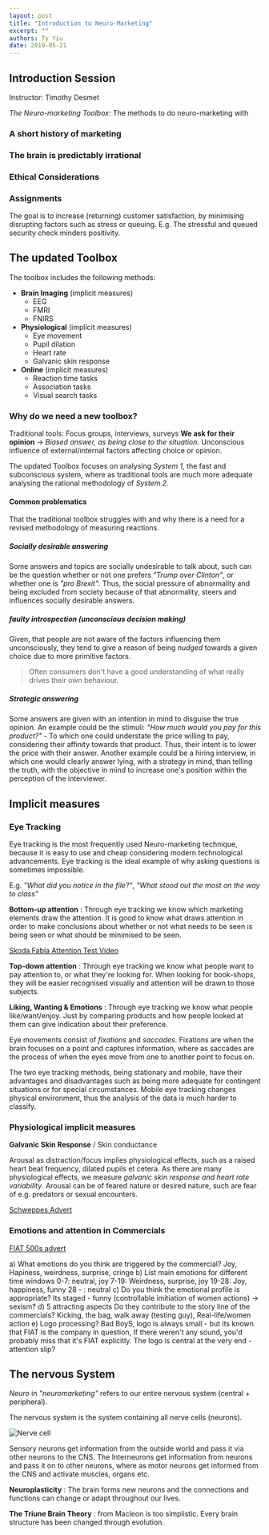 ```yaml
---
layout: post
title: "Introduction to Neuro-Marketing"
excerpt: ""
authors: Ty Yiu
date: 2019-05-21
---
```


## Introduction Session

Instructor: Timothy Desmet

*The Neuro-marketing Toolbox*: The methods to do neuro-marketing with 

### A short history of marketing

### The brain is predictably irrational

### Ethical Considerations

### Assignments
The goal is to increase (returning) customer satisfaction, by minimising
disrupting factors such as stress or queuing.
E.g. The stressful and queued security check minders positivity.

## The updated Toolbox
The toolbox includes the following methods:

- **Brain Imaging** (implicit measures)
    - EEG
    - FMRI
    - FNIRS
- **Physiological** (implicit measures)
    - Eye movement
    - Pupil dilation
    - Heart rate
    - Galvanic skin response
- **Online** (implicit measures)
    - Reaction time tasks
    - Association tasks
    - Visual search tasks

### Why do we need a new toolbox?
Traditional tools: Focus groups, interviews, surveys
**We ask for their opinion** -> *Biased answer, as being close to the
situation.* Unconscious influence of external/internal factors affecting choice
or opinion.

The updated Toolbox focuses on analysing *System 1*, the fast and subconscious
system, where as traditional tools are much more adequate analysing the
rational methodology of *System 2*.

#### Common problematics 
That the traditional toolbox struggles with and why there is a need for a
revised methodology of measuring reactions.

##### Socially desirable answering
Some answers and topics are socially undesirable to talk about, such can be the
question whether or not one prefers *"Trump over Clinton"*, or whether one is
*"pro Brexit"*. Thus, the social pressure of abnormality and being excluded from
society because of that abnormality, steers and influences socially desirable
answers.

##### faulty introspection (unconscious decision making)
Given, that people are not aware of the factors influencing them unconsciously,
they tend to give a reason of being *nudged* towards a given choice due to more
primitive factors.

> Often consumers don't have a good understanding of what really drives their own behaviour. 

##### Strategic answering
Some answers are given with an intention in mind to disguise the true opinion.
An example could be the stimuli: *"How much would you pay for this product?"* -
To which one could understate the price willing to pay, considering their
affinity towards that product. Thus, their intent is to lower the price with
their answer.
Another example could be a hiring interview, in which one would clearly answer
lying, with a strategy in mind, than telling the truth, with the objective in
mind to increase one's position within the perception of the interviewer.

## Implicit measures

### Eye Tracking
Eye tracking is the most frequently used Neuro-marketing technique, because it
is easy to use and cheap considering modern technological advancements. Eye
tracking is the ideal example of why asking questions is sometimes impossible.

E.g. *"What did you notice in the file?"*, *"What stood out the most on the way
to class"*

**Bottom-up attention**
: Through eye tracking we know which marketing elements draw the attention. It
is good to know what draws attention in order to make conclusions about whether
or not what needs to be seen is being seen or what should be minimised to be
seen.

[Skoda Fabia Attention Test Video](https://www.youtube.com/watch?v=qpPYdMs97eE)

**Top-down attention**
: Through eye tracking we know what people want to pay attention to, or what
they're looking for. When looking for book-shops, they will be easier recognised
visually and attention will be drawn to those subjects.

**Liking, Wanting & Emotions**
: Through eye tracking we know what people like/want/enjoy. Just by comparing
products and how people looked at them can give indication about their
preference.

Eye movements consist of *fixations* and *saccades*. Fixations are when the
brain focuses on a point and captures information, where as saccades are the
process of when the eyes move from one to another point to focus on.

The two eye tracking methods, being stationary and mobile, have their advantages
and disadvantages such as being more adequate for contingent situations or for
special circumstances. Mobile eye tracking changes physical environment, thus
the analysis of the data is much harder to classify.

### Physiological implicit measures

**Galvanic Skin Response** / Skin conductance

Arousal as distraction/focus implies physiological effects, such as a raised
heart beat frequency, dilated pupils et cetera. As there are many physiological
effects, we measure *galvanic skin response and heart rate variability*.
Arousal can be of feared nature or desired nature, such are fear of e.g.
predators or sexual encounters.

[Schweppes Advert](https://www.youtube.com/watch?v=AACYzE_VPus)

### Emotions and attention in Commercials

[FIAT 500s advert](https://www.youtube.com/watch?v=ZoC1QWlLFKI)

a) What emotions do you think are triggered by the commercial?
    Joy, Hapiness, weirdness, surprise, cringe
b) List main emotions for different time windows
    0-7: neutral, joy
    7-19: Weirdness, surprise, joy
    19-28: Joy, happiness, funny
    28 - : neutral 
c) Do you think the emotional profile is appropriate?
    Its staged - funny (controllable imitiation of women actions) -> sexism?
d) 5 attracting aspects Do they contribute to the story line of the commercials?
    Kicking, the bag, walk away (testing guy), Real-life/women action
e) Logo processing?
   Bad BoyS, logo is always small - but its known that FIAT is the company in
   question, If there weren't any sound, you'd probably miss that it's FIAT
   explicitly. The logo is central at the very end - attention slip? 

## The nervous System

*Neuro* in *"neuromarketing"* refers to our entire nervous system (central +
peripheral). 

The nervous system is the system containing all nerve cells (neurons).

![Nerve
cell](https://upload.wikimedia.org/wikipedia/commons/thumb/b/b5/Neuron.svg/1200px-Neuron.svg.png)

Sensory neurons get information from the outside world and pass it via other
neurons to the CNS. The Interneurons get information from neurons and pass it on
to other neurons, where as motor neurons get informed from the CNS and activate
muscles, organs etc.

**Neuroplasticity**
: The brain forms new neurons and the connections and functions can change or adapt throughout our lives.

**The Triune Brain Theory**
: from Macleon is too simplistic. Every brain structure has been changed through evolution.
